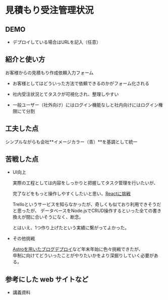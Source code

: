 # 見積もり受注管理状況

## DEMO

  - デプロイしている場合はURLを記入（任意）

## 紹介と使い方

   お客様からの見積もり作成依頼入力フォーム

  * お客様としてはどういった方法で依頼できるのかがフォーム化される

  * 社内受注状況とてタスクが可視化され、整理しやすい

  * 一般ユーザー（社外向け）にはログイン機能なしと社内向けにはログイン権限にて分割

## 工夫した点

  シンプルながらも会社**イメージカラー（青）**を基調として統一

## 苦戦した点

  - UI向上

    実際の工程としては内容をしっかりと把握してタスク管理を行いたいが、

    完了などをもっと操作しやすくしたいと思い、[Reactに挑戦](https://github.com/ksk-461/darganddrop-tutorial-yt)

    Trelloというサービスを知らなかったが、奇しくも似ており利用できそうだと思ったが、
    データベースをNode.jsでCRUD操作するといった全ての書き換えが間に合いそうになく、断念。

    とはいえ、1つ作り上げたという実績に繋がってよかった。

  - その他挑戦

    [Astroを用いたブログデプロイ](https://main--papaya-unicorn-96836e.netlify.app/)など年末年始に色々挑戦できたが、<br>
    卒制に向けてどういったことがやりたいかをより深掘りしていく必要がある。

## 参考にした web サイトなど

  - 講義資料